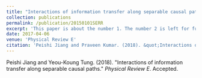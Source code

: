 ```yaml
---
title: "Interactions of information transfer along separable causal paths"
collection: publications
permalink: /publication/20150101SERR
excerpt: 'This paper is about the number 1. The number 2 is left for future work.'
date: 2017-04-06
venue: 'Physical Review E'
citation: 'Peishi Jiang and Praveen Kumar. (2018). &quot;Interactions of information transfer along separable causal paths.&quot; <i>Physical Review E</i>. Accepted.'
---
```

Peishi Jiang and Yeou-Koung Tung. (2018). "Interactions of information transfer along separable causal paths." <i>Physical Review E</i>. Accepted.
